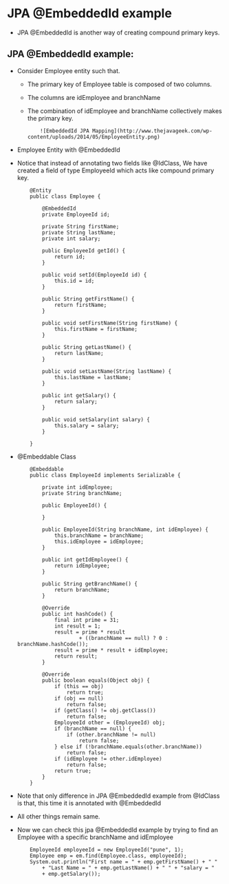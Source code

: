 #	JPA @EmbeddedId example

-	JPA @EmbeddedId is another way of creating compound primary keys.


##	JPA @EmbeddedId example:

-	Consider Employee entity such that.

	-	The primary key of Employee table is composed of two columns.
	-	The columns are idEmployee and branchName
	-	The combination of idEmployee and branchName collectively makes the primary key.
	
	
	
				![EmbeddedId JPA Mapping](http://www.thejavageek.com/wp-content/uploads/2014/05/EmployeeEntity.png)
	

-	Employee Entity with @EmbeddedId 
-	Notice that instead of annotating two fields like @IdClass, We have created a field of type EmployeeId which acts like compound primary key.

	
		
			@Entity
			public class Employee {
			 
				@EmbeddedId
				private EmployeeId id;
			 
				private String firstName;
				private String lastName;
				private int salary;
			 
				public EmployeeId getId() {
					return id;
				}
			 
				public void setId(EmployeeId id) {
					this.id = id;
				}
			 
				public String getFirstName() {
					return firstName;
				}
			 
				public void setFirstName(String firstName) {
					this.firstName = firstName;
				}
			 
				public String getLastName() {
					return lastName;
				}
			 
				public void setLastName(String lastName) {
					this.lastName = lastName;
				}
			 
				public int getSalary() {
					return salary;
				}
			 
				public void setSalary(int salary) {
					this.salary = salary;
				}
			 
			}


-	@Embeddable Class


			@Embeddable
			public class EmployeeId implements Serializable {
			 
				private int idEmployee;
				private String branchName;
			 
				public EmployeeId() {
			 
				}
			 
				public EmployeeId(String branchName, int idEmployee) {
					this.branchName = branchName;
					this.idEmployee = idEmployee;
				}
			 
				public int getIdEmployee() {
					return idEmployee;
				}
			 
				public String getBranchName() {
					return branchName;
				}
			 
				@Override
				public int hashCode() {
					final int prime = 31;
					int result = 1;
					result = prime * result
							+ ((branchName == null) ? 0 : branchName.hashCode());
					result = prime * result + idEmployee;
					return result;
				}
			 
				@Override
				public boolean equals(Object obj) {
					if (this == obj)
						return true;
					if (obj == null)
						return false;
					if (getClass() != obj.getClass())
						return false;
					EmployeeId other = (EmployeeId) obj;
					if (branchName == null) {
						if (other.branchName != null)
							return false;
					} else if (!branchName.equals(other.branchName))
						return false;
					if (idEmployee != other.idEmployee)
						return false;
					return true;
				}				
			}
			
			
-	Note that only difference in JPA @EmbeddedId example from @IdClass is that, this time it is annotated with @EmbeddedId
-	All other things remain same.
-	Now we can check this jpa @EmbeddedId example by trying to find an Employee with a specific branchName and idEmployee

			EmployeeId employeeId = new EmployeeId("pune", 1);
			Employee emp = em.find(Employee.class, employeeId);
			System.out.println("First name = " + emp.getFirstName() + " "
				+ "Last Name = " + emp.getLastName() + " " + "salary = "
				+ emp.getSalary());
				
				



